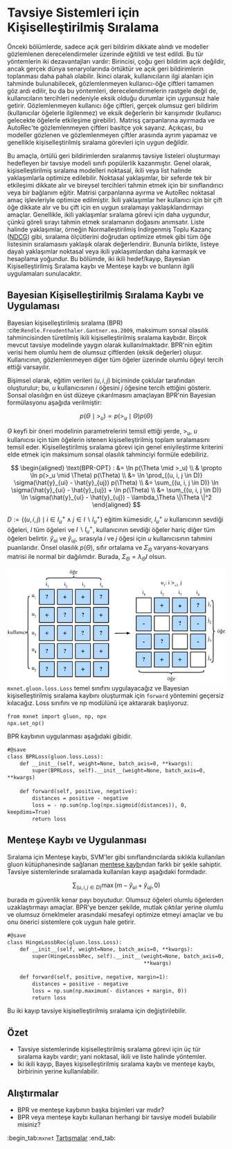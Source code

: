 # Tavsiye Sistemleri için Kişiselleştirilmiş Sıralama

Önceki bölümlerde, sadece açık geri bildirim dikkate alındı ve modeller gözlemlenen derecelendirmeler üzerinde eğitildi ve test edildi. Bu tür yöntemlerin iki dezavantajları vardır: Birincisi, çoğu geri bildirim açık değildir, ancak gerçek dünya senaryolarında örtüktür ve açık geri bildirimlerin toplanması daha pahalı olabilir. İkinci olarak, kullanıcıların ilgi alanları için tahminde bulunabilecek, gözlemlenmeyen kullanıcı-öğe çiftleri tamamen göz ardı edilir, bu da bu yöntemleri, derecelendirmelerin rastgele değil de, kullanıcıların tercihleri nedeniyle eksik olduğu durumlar için uygunsuz hale getirir. Gözlemlenmeyen kullanıcı öğe çiftleri, gerçek olumsuz geri bildirim (kullanıcılar öğelerle ilgilenmez) ve eksik değerlerin bir karışımıdır (kullanıcı gelecekte öğelerle etkileşime girebilir). Matrisş çarpanlarına ayırmada ve AutoRec'te gözlemlenmeyen çiftleri basitçe yok sayarız. Açıkçası, bu modeller gözlenen ve gözlemlenmeyen çiftler arasında ayrım yapamaz ve genellikle kişiselleştirilmiş sıralama görevleri için uygun değildir. 

Bu amaçla, örtülü geri bildirimlerden sıralanmış tavsiye listeleri oluşturmayı hedefleyen bir tavsiye modeli sınıfı popülerlik kazanmıştır. Genel olarak, kişiselleştirilmiş sıralama modelleri noktasal, ikili veya list halinde yaklaşımlarla optimize edilebilir. Noktasal yaklaşımlar, bir seferde tek bir etkileşimi dikkate alır ve bireysel tercihleri tahmin etmek için bir sınıflandırıcı veya bir bağlanım eğitir. Matrisi çarpanlarına ayırma ve AutoRec noktasal amaç işlevleriyle optimize edilmiştir. İkili yaklaşımlar her kullanıcı için bir çift öğe dikkate alır ve bu çift için en uygun sıralamayı yaklaşıklandırmayı amaçlar. Genellikle, ikili yaklaşımlar sıralama görevi için daha uygundur, çünkü göreli sırayı tahmin etmek sıralamanın doğasını anımsatır. Liste halinde yaklaşımlar, örneğin Normalleştirilmiş İndirgenmiş Toplu Kazanç ([NDCG](https://en.wikipedia.org/wiki/Discounted_cumulative_gain)) gibi, sıralama ölçütlerini doğrudan optimize etmek gibi tüm öğe listesinin sıralamasını yaklaşık olarak değerlendirir. Bununla birlikte, listeye dayalı yaklaşımlar noktasal veya  ikili yaklaşımlardan daha karmaşık ve hesaplama yoğundur. Bu bölümde, iki ikili hedef/kayıp, Bayesian Kişiselleştirilmiş Sıralama kaybı ve Menteşe kaybı ve bunların ilgili uygulamaları sunulacaktır. 

## Bayesian Kişiselleştirilmiş Sıralama Kaybı ve Uygulaması

Bayesian kişiselleştirilmiş sıralama (BPR) :cite:`Rendle.Freudenthaler.Gantner.ea.2009`, maksimum sonsal olasılık tahmincisinden türetilmiş ikili kişiselleştirilmiş sıralama kaybıdır. Birçok mevcut tavsiye modelinde yaygın olarak kullanılmaktadır. BPR'nin eğitim verisi hem olumlu hem de olumsuz çiftlerden (eksik değerler) oluşur. Kullanıcının, gözlemlenmeyen diğer tüm öğeler üzerinde olumlu öğeyi tercih ettiği varsayılır. 

Bişimsel olarak, eğitim verileri $(u, i, j)$ biçiminde çoklular tarafından oluşturulur; bu, $u$ kullanıcısının $i$ öğesini $j$ öğesine tercih ettiğini gösterir. Sonsal olasılığın en üst düzeye çıkarılmasını amaçlayan BPR'nin Bayesian formülasyonu aşağıda verilmiştir: 

$$
p(\Theta \mid >_u )  \propto  p(>_u \mid \Theta) p(\Theta)
$$

$\Theta$ keyfi bir öneri modelinin parametrelerini temsil ettiği yerde, $>_u$, $u$ kullanıcısı için tüm öğelerin istenen kişiselleştirilmiş toplam sıralamasını temsil eder. Kişiselleştirilmiş sıralama görevi için genel eniyileştirme kriterini elde etmek için maksimum sonsal olasılık tahminciyi formüle edebiliriz. 

$$
\begin{aligned}
\text{BPR-OPT} : &= \ln p(\Theta \mid >_u) \\
         & \propto \ln p(>_u \mid \Theta) p(\Theta) \\
         &= \ln \prod_{(u, i, j \in D)} \sigma(\hat{y}_{ui} - \hat{y}_{uj}) p(\Theta) \\
         &= \sum_{(u, i, j \in D)} \ln \sigma(\hat{y}_{ui} - \hat{y}_{uj}) + \ln p(\Theta) \\
         &= \sum_{(u, i, j \in D)} \ln \sigma(\hat{y}_{ui} - \hat{y}_{uj}) - \lambda_\Theta \|\Theta \|^2
\end{aligned}
$$

$D := \{(u, i, j) \mid i \in I^+_u \wedge j \in I \backslash I^+_u \}$ eğitim kümesidir, $I^+_u$ $u$ kullanıcının sevdiği öğeleri, $I$ tüm öğeleri ve $I \backslash I^+_u$, kullanıcının sevdiği öğeler hariç diğer tüm öğeleri belirtir. $\hat{y}_{ui}$ ve $\hat{y}_{uj}$, sırasıyla $i$ ve $j$ öğesi için $u$ kullanıcısının tahmini puanlarıdır. Önsel olasılık $p(\Theta)$, sıfır ortalama ve $\Sigma_\Theta$ varyans-kovaryans matrisi ile normal bir dağılımdır. Burada, $\Sigma_\Theta = \lambda_\Theta I$ olsun. 

![Bayes Kişiselleştirilmiş Sıralamanın resimlendirilmesi](../img/rec-ranking.svg) `mxnet.gluon.loss.Loss` temel sınıfını uygulayacağız ve Bayesian kişiselleştirilmiş sıralama kaybını oluşturmak için `forward` yöntemini geçersiz kılacağız. Loss sınıfını ve np modülünü içe aktararak başlıyoruz.

```{.python .input  n=5}
from mxnet import gluon, np, npx
npx.set_np()
```

BPR kaybının uygulanması aşağıdaki gibidir.

```{.python .input  n=2}
#@save
class BPRLoss(gluon.loss.Loss):
    def __init__(self, weight=None, batch_axis=0, **kwargs):
        super(BPRLoss, self).__init__(weight=None, batch_axis=0, **kwargs)

    def forward(self, positive, negative):
        distances = positive - negative
        loss = - np.sum(np.log(npx.sigmoid(distances)), 0, keepdims=True)
        return loss
```

## Menteşe Kaybı ve Uygulanması

Sıralama için Menteşe kaybı, SVM'ler gibi sınıflandırıcılarda sıklıkla kullanılan gluon kütüphanesinde sağlanan [menteşe kaybı](https://mxnet.incubator.apache.org/api/python/gluon/loss.html#mxnet.gluon.loss.HingeLoss)ndan farklı bir şekle sahiptir. Tavsiye sistemlerinde sıralamada kullanılan kayıp aşağıdaki formdadır. 

$$
 \sum_{(u, i, j \in D)} \max( m - \hat{y}_{ui} + \hat{y}_{uj}, 0)
$$

burada $m$ güvenlik kenar payı boyutudur. Olumsuz öğeleri olumlu öğelerden uzaklaştırmayı amaçlar. BPR'ye benzer şekilde, mutlak çıktılar yerine olumlu ve olumsuz örneklmeler arasındaki mesafeyi optimize etmeyi amaçlar ve bu onu önerici sistemlere çok uygun hale getirir.

```{.python .input  n=3}
#@save
class HingeLossbRec(gluon.loss.Loss):
    def __init__(self, weight=None, batch_axis=0, **kwargs):
        super(HingeLossbRec, self).__init__(weight=None, batch_axis=0,
                                            **kwargs)

    def forward(self, positive, negative, margin=1):
        distances = positive - negative
        loss = np.sum(np.maximum(- distances + margin, 0))
        return loss
```

Bu iki kayıp tavsiye kişiselleştirilmiş sıralama için değiştirilebilir. 

## Özet

- Tavsiye sistemlerinde kişiselleştirilmiş sıralama görevi için üç tür sıralama kaybı vardır; yani noktasal, ikili ve liste halinde yöntemler.
- İki ikili kayıp, Bayes kişiselleştirilmiş sıralama kaybı ve menteşe kaybı, birbirinin yerine kullanılabilir.

## Alıştırmalar

- BPR ve menteşe kaybının başka bişimleri var mıdır?
- BPR veya menteşe kaybı kullanan herhangi bir tavsiye modeli bulabilir misiniz?

:begin_tab:`mxnet`
[Tartışmalar](https://discuss.d2l.ai/t/402)
:end_tab:
